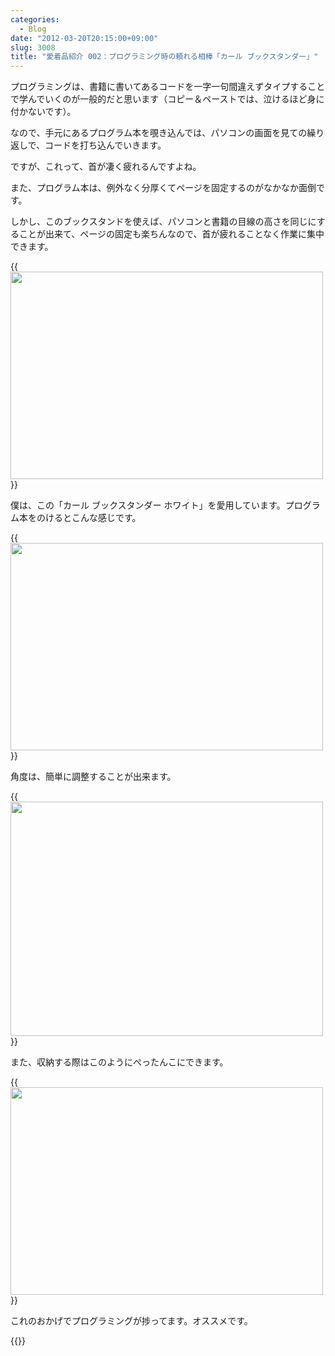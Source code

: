 ```yaml
---
categories:
  - Blog
date: "2012-03-20T20:15:00+09:00"
slug: 3008
title: "愛着品紹介 002：プログラミング時の頼れる相棒「カール ブックスタンダー」"
---
```


プログラミングは、書籍に書いてあるコードを一字一句間違えずタイプすることで学んでいくのが一般的だと思います（コピー＆ペーストでは、泣けるほど身に付かないです）。

なので、手元にあるプログラム本を覗き込んでは、パソコンの画面を見ての繰り返しで、コードを打ち込んでいきます。

ですが、これって、首が凄く疲れるんですよね。

また、プログラム本は、例外なく分厚くてページを固定するのがなかなか面倒です。

しかし、このブックスタンドを使えば、パソコンと書籍の目線の高さを同じにすることが出来て、ページの固定も楽ちんなので、首が疲れることなく作業に集中できます。

{{<img alt="" src="/images/2012/03/3008_1.jpg" width="500" height="332">}}

僕は、この「カール ブックスタンダー ホワイト」を愛用しています。プログラム本をのけるとこんな感じです。

{{<img alt="" src="/images/2012/03/3008_2.jpg" width="500" height="332">}}

角度は、簡単に調整することが出来ます。

{{<img alt="" src="/images/2012/03/3008_3.jpg" width="500" height="375">}}

また、収納する際はこのようにぺったんこにできます。

{{<img alt="" src="/images/2012/03/3008_4.jpg" width="500" height="332">}}

これのおかげでプログラミングが捗ってます。オススメです。

{{<amazon id="B001A1V9R6" title="カール ブックスタンダー NO.820 ブラック NO.820-K ブラック" src="https://images-na.ssl-images-amazon.com/images/I/51gi9TOCKoL._SL160_.jpg">}}
